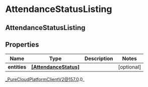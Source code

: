 # AttendanceStatusListing

## AttendanceStatusListing

## Properties

|Name | Type | Description | Notes|
|------------ | ------------- | ------------- | -------------|
| **entities** | [**[AttendanceStatus]**](AttendanceStatus) |  | [optional] |



_PureCloudPlatformClientV2@157.0.0_
